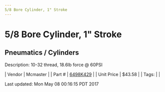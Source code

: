 ```yaml
---
5/8 Bore Cylinder, 1" Stroke
---
```

# 5/8 Bore Cylinder, 1" Stroke
## Pneumatics / Cylinders
Description: 	10-32 thread, 18.6lb force @ 60PSI 

| Vendor | Mcmaster | 
| Part # | [6498K429](https://www.mcmaster.com/#6498K429) | 
| Unit Price | $43.58 | 
| Tags: |  | 

Last updated: Mon May 08 00:16:15 PDT 2017